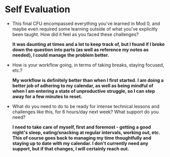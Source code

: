 # Self Evaluation

- This final CFU encompassed everything you've learned in Mod 0, and maybe even required some learning outside of what you've explicitly been taught. How did it feel as you faced these challenges?

    **It was daunting at times and a lot to keep track of, but I found if I broke down the question into parts (as well as reference my notes as needed), I could manage the problem better.**

- How is your workflow going, in terms of taking breaks, staying focused, etc.?

    **My workflow is definitely better than when I first started. I am doing a better job of adhering to my calendar, as well as being mindful of when I am entering a state of unproductive struggle, so I can step away for a few minutes to reset.**

- What do you need to do to be ready for intense technical lessons and challenges like this, for 6 hours/day next week? What support do you need?

    **I need to take care of myself, first and foremost - getting a good night's sleep, eating/snacking at regular intervals, working out, etc. This of course goes back to managing my time thoughtfully and staying up to date with my calendar. I don't currently need any support, but if that changes, I will certainly reach out.**
